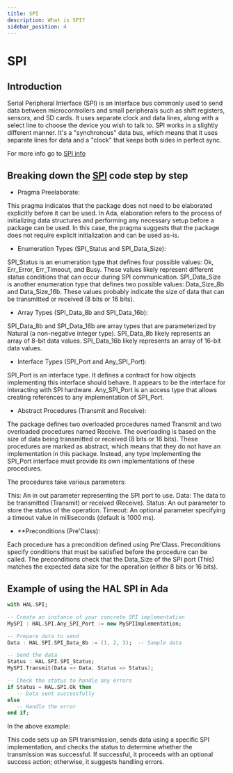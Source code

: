 ```yaml
---
title: SPI 
description: What is SPI?
sidebar_position: 4
---
```


# SPI 

## Introduction

Serial Peripheral Interface (SPI) is an interface bus commonly used to send data between microcontrollers and small peripherals such as shift registers, sensors, and SD cards. It uses separate clock and data lines, along with a select line to choose the device you wish to talk to.
SPI works in a slightly different manner. It's a "synchronous" data bus, which means that it uses separate lines for data and a "clock" that keeps both sides in perfect sync.


For more info go to [SPI info](https://learn.sparkfun.com/tutorials/serial-peripheral-interface-spi/all)


## Breaking down the [SPI](https://github.com/AdaCore/Ada_Drivers_Library/blob/master/hal/src/hal-spi.ads) code step by step

- Pragma Preelaborate:

This pragma indicates that the package does not need to be elaborated explicitly before it can be used. In Ada, elaboration refers to the process of initializing data structures and performing any necessary setup before a package can be used. In this case, the pragma suggests that the package does not require explicit initialization and can be used as-is.

- Enumeration Types (SPI_Status and SPI_Data_Size):

SPI_Status is an enumeration type that defines four possible values: Ok, Err_Error, Err_Timeout, and Busy. These values likely represent different status conditions that can occur during SPI communication.
SPI_Data_Size is another enumeration type that defines two possible values: Data_Size_8b and Data_Size_16b. These values probably indicate the size of data that can be transmitted or received (8 bits or 16 bits).

- Array Types (SPI_Data_8b and SPI_Data_16b):

SPI_Data_8b and SPI_Data_16b are array types that are parameterized by Natural (a non-negative integer type).
SPI_Data_8b likely represents an array of 8-bit data values.
SPI_Data_16b likely represents an array of 16-bit data values.

- Interface Types (SPI_Port and Any_SPI_Port):

SPI_Port is an interface type. It defines a contract for how objects implementing this interface should behave. It appears to be the interface for interacting with SPI hardware.
Any_SPI_Port is an access type that allows creating references to any implementation of SPI_Port.

- Abstract Procedures (Transmit and Receive):

The package defines two overloaded procedures named Transmit and two overloaded procedures named Receive. The overloading is based on the size of data being transmitted or received (8 bits or 16 bits).
These procedures are marked as abstract, which means that they do not have an implementation in this package. Instead, any type implementing the SPI_Port interface must provide its own implementations of these procedures.

The procedures take various parameters:

This: An in out parameter representing the SPI port to use.
Data: The data to be transmitted (Transmit) or received (Receive).
Status: An out parameter to store the status of the operation.
Timeout: An optional parameter specifying a timeout value in milliseconds (default is 1000 ms).

- **Preconditions (Pre'Class):

Each procedure has a precondition defined using Pre'Class. Preconditions specify conditions that must be satisfied before the procedure can be called.
The preconditions check that the Data_Size of the SPI port (This) matches the expected data size for the operation (either 8 bits or 16 bits).


## Example of using the HAL SPI in Ada

```ada
with HAL.SPI;

-- Create an instance of your concrete SPI implementation
MySPI : HAL.SPI.Any_SPI_Port := new MySPIImplementation;

-- Prepare data to send
Data : HAL.SPI.SPI_Data_8b := (1, 2, 3);  -- Sample data

-- Send the data
Status : HAL.SPI.SPI_Status;
MySPI.Transmit(Data => Data, Status => Status);

-- Check the status to handle any errors
if Status = HAL.SPI.Ok then
   -- Data sent successfully
else
   -- Handle the error
end if;

```

In the above example:

This code sets up an SPI transmission, sends data using a specific SPI implementation, and checks the status to determine whether the transmission was successful. If successful, it proceeds with an optional success action; otherwise, it suggests handling errors.


